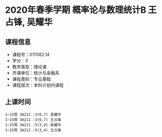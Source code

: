 # 2020年春季学期 概率论与数理统计B 王占锋, 吴耀华






## 课程信息

- 课程号：017082.14
- 学分：3
- 教学类型：理论课
- 开课单位：统计与金融系
- 课程类别：专业基础
- 课程层次：本科计划内课程

## 上课时间

```
1~15周 3A211 :3(6,7) 吴耀华
1~15周 3A211 :3(6,7) 王占锋
1~15周 3A211 :5(3,4) 吴耀华
1~15周 3A211 :5(3,4) 王占锋
```

